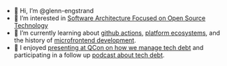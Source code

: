 - 👋 Hi, I’m @glenn-engstrand
- 👀 I’m interested in [Software Architecture Focused on Open Source Technology](https://glennengstrand.info/blog/)
- 🌱 I’m currently learning about [github actions](https://docs.github.com/en/actions), [platform ecosystems](https://www.oreilly.com/library/view/platform-ecosystems/9780124080669/), and the history of [microfrontend development](https://www.manning.com/books/micro-frontends-in-action).
- 💞️ I enjoyed [presenting at QCon on how we manage tech debt](https://www.infoq.com/presentations/microservices-tech-debt/) and participating in a follow up [podcast about tech debt](https://www.infoq.com/podcasts/managing-tech-debt/).

<!---
glenn-engstrand/glenn-engstrand is a ✨ special ✨ repository because its `README.md` (this file) appears on your GitHub profile.
You can click the Preview link to take a look at your changes.
--->
